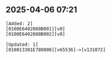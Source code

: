 ## 2025-04-06 07:21
```
[Added: 2]
[0100E6402080B001][v0]
[0100E6402080B002][v0]

[Updated: 1]
[010013301E780800][v65536]->[v131072]
```
